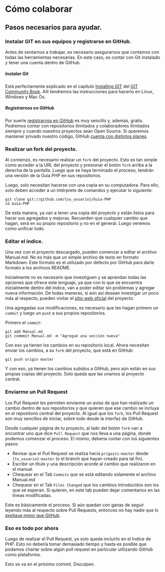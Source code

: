 # Cómo colaborar
## Pasos necesarios para ayudar.

### Instalar GIT en sus equipos y registrarse en GitHub.

Antes de sentarnos a trabajar, es necesario asegurarnos que contamos con todas las herramientas 
necesarias. En este caso, es contar con Git instalado y tener una cuenta dentro de GitHub.

##### Instalar Git

Está perfectamente explicado en el capítulo 
[Installing GIT](http://book.git-scm.com/2_installing_git.html) del 
[GIT Community Book](http://book.git-scm.com/). Allí tendremos las instrucciones para hacerlo en 
Linux, Windows y Mac Os.

##### Registrarnos en GitHub

Por suerte [registrarnos en GitHub](https://github.com/signup/free) es muy sencillo y, además,
gratis. Podremos contar con repositorios ilimitados y colaboradores ilimitados siempre y cuando 
nuestros proyectos sean Open Source. Si queremos mantener privado nuestro código, GitHub 
[cuenta con distintos planes](https://github.com/plans).

### Realizar un fork del proyecto.

Al comienzo, es necesario realizar un `fork` del proyecto. Esto es tan simple como acceder a la URL
del proyecto y presionar el botón `fork` arriba a la derecha de la pantalla. Luego que se haya 
terminado el proceso, tendrán una versión de la Guía PHP en sus repositorios.

Luego, solo necesitan hacerse con una copia en su computadora. Para
ello, solo deben acceder a un intérprete de comandos y ejecutar lo siguiente: 

	git clone git://github.com/{su_usuario}/Guia-PHP
	cd Guia-PHP

De esta manera, ya van a tener una copia del proyecto y están listos para hacer sus agregados y 
mejoras. Recuerden que cualquier cambio que hagan, será en su propio repositorio y no en el general.
Luego veremos como unificar todo.

### Editar el índice.

Una vez con el proyecto descargado, pueden comenzar a editar el archivo Manual.md. No es más que un
simple archivo de texto en formato Markdown. Este formato es el utilizado por defecto por GitHub
para darle formato a los archivos README.

Inicialmente no es necesario que investiguen y se
aprendan todas las opciones que ofrece este lenguaje, ya que con lo que se encuentra inicialmente 
dentro del indice, van a poder editar sin problemas y agregar nueva información. De todas maneras, si aún así desean investigar un poco más al respecto, pueden visitar el 
[sitio web oficial](http://daringfireball.net/projects/markdown/syntax#block) del proyecto.

Una agregadas sus modificaciones, es necesario que les hagan primero un `commit` y luego un `push` a
sus propios repositorios. 

Primero el `commit`:

	git add Manual.md
	git commmit Manual.md -m "Agregué una sección nueva"

Con eso ya tienen los cambios en su repositorio local. Ahora necesitan enviar los cambios, a su 
`fork` del proyecto, que está en GitHub:

	git push origin master

Y con eso, ya tienen los cambios subidos a GitHub, pero aún están en sus propias copias del 
proyecto. Solo queda que las unamos al proyecto central.


### Enviarme un Pull Request

Los Pull Request les permiten enviarme un aviso de que han realizado un cambio dentro de sus 
repositorios y que quieren que ese cambio se incluya en el repositorio central del proyecto. Al
igual que los `fork`, los Pull Request son muy sencillos de iniciar, sobre todo desde la interfaz de
GitHub.

Desde cualquier página de tu proyecto, al lado del botón `fork` van a encontrar uno que dice 
`Pull Request` que nos lleva a una página, donde podemos comenzar el proceso. El mismo, debería
contar con los siguientes pasos: 

*	Revisar que el Pull Request se realiza hacia `prigazzi:master` desde `{tu_usuario}:master` (o el
branch que hayan creado para tal fin).
*	Escribir un título y una descripción acorde al cambio que realizaron en el manual.
*	Chequear en el Tab `Commits` que se está editando solamente el archivo Manual.md
*	Chequear en el Tab `Files Changed` que los cambios introducidos son los que se esperan.
	Si quieren, en este tab pueden dejar comentarios en las lineas modificadas.

Este es básicamente el proceso. Si aún quedan con ganas de seguir leyendo más al respecto sobre Pull
Requests, entonces no hay nadie que lo [explique mejor que GitHub](http://help.github.com/send-pull-requests/).

### Eso es todo por ahora

Luego de realizar el Pull Request, ya solo queda incluirlo en el Indice de PHP. Esto no debería
tomar demasiado tiempo y hasta es posible que podamos charlar sobre algún pull request en particular
utilizando GitHub como plataforma.

Esto se va en el próximo commit. Disculpen.